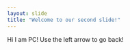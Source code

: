 ```yaml
---
layout: slide
title: "Welcome to our second slide!"
---
```

Hi I am PC!
Use the left arrow to go back!
